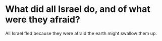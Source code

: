 # What did all Israel do, and of what were they afraid?

All Israel fled because they were afraid the earth might swallow them up.
